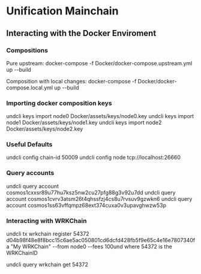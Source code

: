 # Unification Mainchain

## Interacting with the Docker Enviroment

### Compositions

Pure upstream:
docker-compose -f Docker/docker-compose.upstream.yml up --build

Composition with local changes:
docker-compose -f Docker/docker-compose.local.yml up --build


### Importing docker composition keys
undcli keys import node0 Docker/assets/keys/node0.key
undcli keys import node1 Docker/assets/keys/node1.key
undcli keys import node2 Docker/assets/keys/node2.key


### Useful Defaults
undcli config chain-id 50009
undcli config node tcp://localhost:26660


### Query accounts
undcli query account cosmos1cxxsr89u77hu7ksz5nw2cu27pfg88g3v92u7dd
undcli query account cosmos1cvrv3atsm26t4qhssfzj4cs8u7rvsuv9gzwkn6
undcli query account cosmos1ss63vffqmpz68ext374cuxa0v3upavghwzw53p


### Interacting with WRKChain
undcli tx wrkchain register 54372 d04b98f48e8f8bcc15c6ae5ac050801cd6dcfd428fb5f9e65c4e16e7807340fa "My WRKChain" --from node0 --fees 100und
where 54372 is the WRKChainID

undcli query wrkchain get 54372
